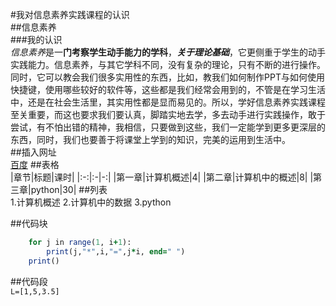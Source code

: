#我对信息素养实践课程的认识  
##信息素养  
###我的认识  
   *信息素养*是一**门考察学生动手能力的学科**，***关于理论基础***，它更侧重于学生的动手实践能力。信息素养，与其它学科不同，没有复杂的理论，只有不断的进行操作。同时，它可以教会我们很多实用性的东西，比如，教我们如何制作PPT与如何使用快捷键，使用哪些较好的软件等，这些都是我们经常会用到的，不管是在学习生活中，还是在社会生活里，其实用性都是显而易见的。所以，学好信息素养实践课程至关重要，而这也要求我们要认真，脚踏实地去学，多去动手进行实践操作，敢于尝试，有不怕出错的精神，我相信，只要做到这些，我们一定能学到更多更深层的东西，同时，我们也要善于将课堂上学到的知识，完美的运用到生活中。  
   ##插入网址  
   [百度](https://www.baidu.com) 
   ##表格  
|章节|标题|课时|
|:-:|:-|-:|
|第一章|计算机概述|4|
|第二章|计算机中的概述|8|
|第三章|python|30|
   ##列表  
   1.计算机概述
   2.计算机中的数据
   3.python  

##代码块  
```for i in range(1, 10):
    for j in range(1, i+1):
        print(j,"*",i,"=",j*i, end=" ")
    print()
```
##代码段  
`L=[1,5,3.5]`